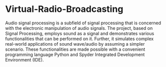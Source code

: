 # Virtual-Radio-Broadcasting
Audio signal processing is a subfield of signal processing that is concerned with the electronic manipulation of audio signals. The project, based on Signal Processing, employs sound as a signal and demonstrates various functionalities that can be performed on it. Further, it simulates complex real-world applications of sound wave/audio by assuming a simpler scenario. These functionalities are made possible with a convenient programming language Python and Spyder Integrated Development Environment (IDE). 
